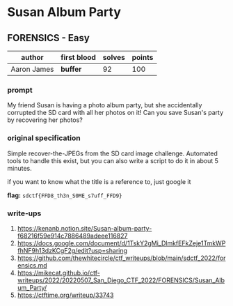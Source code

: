 # Susan Album Party
## FORENSICS - Easy
| author | first blood | solves | points |
| --- | -- | --- | --- |
| Aaron James | **buffer** | 92 | 100 |
### prompt
My friend Susan is having a photo album party, but she accidentally corrupted the SD card with all her photos on it! Can you save Susan's party by recovering her photos?

### original specification
Simple recover-the-JPEGs from the SD card image challenge. Automated tools to handle this exist, but you can also write a script to do it in about 5 minutes.

if you want to know what the title is a reference to, just google it

**flag:** `sdctf{FFD8_th3n_S0ME_s7uff_FFD9}`

### write-ups

1. https://kenanb.notion.site/Susan-album-party-f68216f59e914c7886489adeee116827
2. https://docs.google.com/document/d/1TskY2gMi_DlmkfEFkZeje1TmkWPfhNF9h13dzKCgF2g/edit?usp=sharing
3. https://github.com/thewhitecircle/ctf_writeups/blob/main/sdctf_2022/forensics.md
4. https://mikecat.github.io/ctf-writeups/2022/20220507_San_Diego_CTF_2022/FORENSICS/Susan_Album_Party/
5. https://ctftime.org/writeup/33743